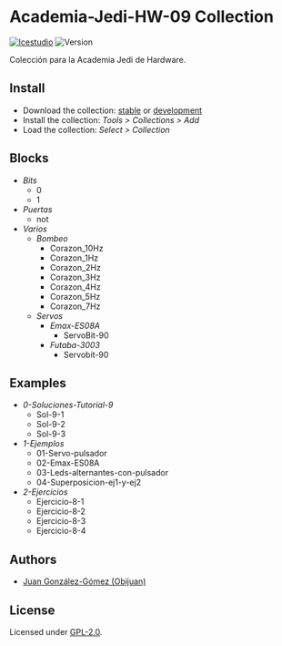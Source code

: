 # Academia-Jedi-HW-09 Collection

[![Icestudio](https://img.shields.io/badge/collection-icestudio-blue.svg)](https://github.com/FPGAwars/icestudio)
![Version](https://img.shields.io/badge/version-v0.1.0-orange.svg)

Colección para la Academia Jedi de Hardware.

## Install

* Download the collection: [stable](https://github.com/Obijuan/Academia-Jedi-Hw/archive/v0.1.0.zip) or [development](https://github.com/Obijuan/Academia-Jedi-Hw/archive/master.zip)
* Install the collection: *Tools > Collections > Add*
* Load the collection: *Select > Collection*

## Blocks
* *Bits*
  * 0
  * 1
* *Puertas*
  * not
* *Varios*
  * *Bombeo*
    * Corazon_10Hz
    * Corazon_1Hz
    * Corazon_2Hz
    * Corazon_3Hz
    * Corazon_4Hz
    * Corazon_5Hz
    * Corazon_7Hz
  * *Servos*
    * *Emax-ES08A*
      * ServoBit-90
    * *Futaba-3003*
      * Servobit-90

## Examples
* *0-Soluciones-Tutorial-9*
  * Sol-9-1
  * Sol-9-2
  * Sol-9-3
* *1-Ejemplos*
  * 01-Servo-pulsador
  * 02-Emax-ES08A
  * 03-Leds-alternantes-con-pulsador
  * 04-Superposicion-ej1-y-ej2
* *2-Ejercicios*
  * Ejercicio-8-1
  * Ejercicio-8-2
  * Ejercicio-8-3
  * Ejercicio-8-4


## Authors
* [Juan González-Gómez (Obijuan)](https://github.com/Obijuan)


## License

Licensed under [GPL-2.0](https://opensource.org/licenses/GPL-2.0).

